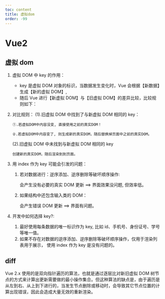 ```yaml
---
toc: content
title: 虚拟dom
order: -99
---
```


# Vue2

## 虚拟 dom

1.  虚拟 DOM 中 key 的作用：
    - key 是虚拟 DOM 对象的标识，当数据发生变化时，Vue 会根据【新数据】生成【新的虚拟 DOM】,
    - 随后 Vue 进行【新虚拟 DOM】与【旧虚拟 DOM】的差异比较，比较规则如下：
2.  对比规则：
    (1).旧虚拟 DOM 中找到了与新虚拟 DOM 相同的 key：

        ①.若虚拟DOM中内容没变, 直接使用之前的真实DOM！

        ②.若虚拟DOM中内容变了, 则生成新的真实DOM，随后替换掉页面中之前的真实DOM。

    (2).旧虚拟 DOM 中未找到与新虚拟 DOM 相同的 key

        创建新的真实DOM，随后渲染到到页面。

3.  用 index 作为 key 可能会引发的问题：

    1. 若对数据进行：逆序添加、逆序删除等破坏顺序操作:

       会产生没有必要的真实 DOM 更新 ==> 界面效果没问题, 但效率低。

    2. 如果结构中还包含输入类的 DOM：

       会产生错误 DOM 更新 ==> 界面有问题。

4.  开发中如何选择 key?:
    1. 最好使用每条数据的唯一标识作为 key, 比如 id、手机号、身份证号、学号等唯一值。
    2. 如果不存在对数据的逆序添加、逆序删除等破坏顺序操作，仅用于渲染列表用于展示，
       使用 index 作为 key 是没有问题的。

## diff

Vue 2.x 使用的是双向指针遍历的算法，也就是通过逐层比对新旧虚拟 DOM 树节点的方式来计算出更新需要做的最小操作集合。但这种算法的缺点是，由于遍历是从左到右、从上到下进行的，当发生节点删除或移动时，会导致其它节点位置的计算出现错误，因此会造成大量无效的重新渲染。

<BackTop></BackTop>